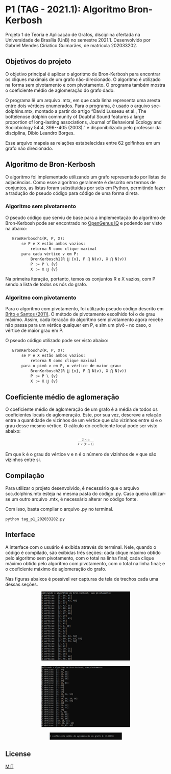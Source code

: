 # P1 (TAG - 2021.1): Algoritmo Bron-Kerbosh
Projeto 1 de Teoria e Aplicação de Grafos, disciplina ofertada na Universidade de Brasília (UnB) no semestre 2021.1.
Desenvolvido por Gabriel Mendes Ciriatico Guimarães, de matrícula 202033202.

## Objetivos do projeto

O objetivo principal é aplicar o algoritmo de Bron-Kerbosh para encontrar os cliques maximais de um grafo não-direcionado. O algoritmo é utilizado na forma sem pivotamento e com pivotamento. O programa também mostra o coeficiente médio de aglomeração do grafo dado.

O programa lê um arquivo .mtx, em que cada linha representa uma aresta entre dois vértices enumerados. Para o programa, é usado o arquivo soc-dolphins.mtx, montado a partir do artigo  “David Lusseau et al., The bottelenose dolphin community of Doubful Sound features a large proportion of long-lasting associations, Journal of Behavioral Ecology and Sociobiology 54:4, 396--405 (2003).” e disponibilizado pelo professor da disciplina, Díbio Leandro Borges.

Esse arquivo mapeia as relações estabelecidas entre 62 golfinhos em um grafo não direcionado.

## Algoritmo de Bron-Kerbosh

O algoritmo foi implementado utilizando um grafo representado por listas de adjacências. Como esse algoritmo geralmente é descrito em termos de conjuntos, as listas foram substituídas por sets em Python, permitindo fazer a tradução do pseudo código para código de uma forma direta.

### Algoritmo sem pivotamento

O pseudo código que serviu de base para a implementação do algoritmo de Bron-Kerbosh pode ser encontrado no <a href="https://iq.opengenus.org/bron-kerbosch-algorithm/">OpenGenus IQ</a> e podendo ser visto na abaixo:

<pre><code>   BronKerbosch1(R, P, X):
       se P e X estão ambos vazios:
           retorna R como clique maximal
       para cada vértice v em P:
           BronKerbosch1(R ⋃ {v}, P ⋂ N(v), X ⋂ N(v))
           P := P \ {v}
           X := X ⋃ {v}
</code></pre>

Na primeira iteração, portanto, temos os conjuntos R e X vazios, com P sendo a lista de todos os nós do grafo.

### Algoritmo com pivotamento

Para o algoritmo com pivotamento, foi utilizado pseudo código descrito em <a href="http://www.din.uem.br/sbpo/sbpo2011/pdf/87964.pdf">Brito e Santos (2011)</a>. O método de pivotamento escolhido foi o de grau máximo. Assim, cada iteração do algoritmo sem pivotamento agora recebe não passa para um vértice qualquer em P, e sim um pivô - no caso, o vértice de maior grau em P.

O pseudo código utilizado pode ser visto abaixo:

<pre><code>   BronKerbosch2(R, P, X):
       se P e X estão ambos vazios:
           retorna R como clique maximal
       para o pivô v em P, o vértice de maior grau:
           BronKerbosch2(R ⋃ {v}, P ⋂ N(v), X ⋂ N(v))
           P := P \ {v}
           X := X ⋃ {v}
</code></pre>

## Coeficiente médio de aglomeração

O coeficiente médio de aglomeração de um grafo é a média de todos os coeficientes locais de aglomeração. Este, por sua vez, descreve a relação entre a quantidade de vizinhos de um vértice que são vizinhos entre si e o grau desse mesmo vértice. O cálculo do coeficiente local pode ser visto abaixo:

<p align="center"><img src="media/c_equation.png" alt="coefficient_equation" style="width:10%;"/></p>

Em que k é o grau do vértice v e n é o número de vizinhos de v que são vizinhos entre si.

## Compilação
Para utilizar o projeto desenvolvido, é necessário que o arquivo soc.dolphins.mtx esteja na mesma pasta do código .py. Caso queira utilizar-se um outro arquivo .mtx, é necessário alterar no código fonte.

Com isso, basta compilar o arquivo .py no terminal.

```console
python tag_p1_202033202.py
```

## Interface

A interface com o usuário é exibida através do terminal. Nele, quando o código é compilado, são exibidas três seções: cada clique máximo obtido pelo algoritmo sem pivotamento, com o total na linha final; cada clique máximo obtido pelo algoritmo com pivotamento, com o total na linha final; e o coeficiente máximo de aglomeração do grafo.

Nas figuras abaixos é possível ver capturas de tela de trechos cada uma dessas seções.

<p align="center"><img src="media/iu_alg_sem_pivot.PNG" alt="iu_algorithm_without_pivot" style="width:55%;"/></p>

<p align="center"><img src="media/iu_alg_com_pivot.PNG" alt="iu_algorithm_with_pivot" style="width:55%;"/></p>

<p align="center"><img src="media/iu_coeff.PNG" alt="iu_coefficient_equation" style="width:45%;"/></p>


## License
[MIT](https://choosealicense.com/licenses/mit/)
